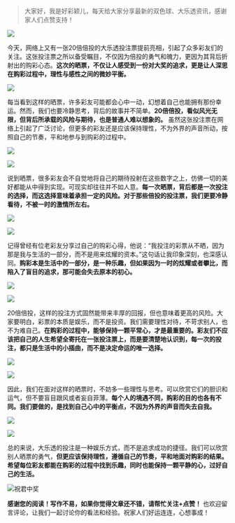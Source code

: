 > 大家好，我是好彩颖儿，每天给大家分享最新的双色球、大乐透资讯，感谢家人们点赞支持！

![](https://cdn.jsdelivr.net/gh/wangwenjie1314/PicCDN/2024-7-12/1720763627240-image.png)



今天，网络上又有一张20倍倍投的大乐透投注票提前亮相，引起了众多彩友们的关注。这张投注票之所以备受瞩目，不仅因为倍投的勇气和魄力，更因为其背后折射出的购彩心态。**这次的晒票，不仅让人感受到一份对大奖的追求，更是让人深思在购彩过程中，理性与感性之间的微妙平衡。**


![](https://cdn.jsdelivr.net/gh/wangwenjie1314/PicCDN/2024-9-2/1725239824320-image.png)


每当看到这样的晒票，许多彩友可能都会心中一动，幻想着自己也能拥有那份幸运。然而，我们也要冷静思考，背后的故事并不简单。**20倍倍投，看似风光无限，但背后所承载的风险与期待，也是普通人难以想象的。** 虽然这张投注票在网络上引起了广泛讨论，但更多的彩友还是应该保持理性，不为外界的声音所动，按照自己的节奏，平和地参与到购彩的过程中。


![](https://cdn.jsdelivr.net/gh/wangwenjie1314/PicCDN/2024-9-2/1725239852512-image.png)

![](https://cdn.jsdelivr.net/gh/wangwenjie1314/PicCDN/2024-9-2/1725239924631-image.png)

说到晒票，很多彩友会不自觉地将自己的期待投射在这些数字之上，仿佛一切的美好都能从中得到实现。可现实却往往并不如人意。**每一次晒票，背后都是一次投注的选择，而这选择意味着承担一定的风险。对于那些倍投的投注票，我们更要冷静看待，不被一时的激情所左右。**

![](https://cdn.jsdelivr.net/gh/wangwenjie1314/PicCDN/2024-9-2/1725239950055-image.png)

![](https://cdn.jsdelivr.net/gh/wangwenjie1314/PicCDN/2024-9-2/1725239916250-image.png)


记得曾经有位老彩友分享过自己的购彩心得，他说：“我投注的彩票从不晒，因为那是我与生活的一部分，而不是用来炫耀的资本。”这句话让我印象深刻，也深感认同。**购彩本是生活中的一部分，是一种乐趣，但如果因为一时的炫耀或者攀比，而陷入了盲目的追求，那可能会失去原本的初心。**


![](https://cdn.jsdelivr.net/gh/wangwenjie1314/PicCDN/2024-9-2/1725239869664-image.png)




![](https://cdn.jsdelivr.net/gh/wangwenjie1314/PicCDN/2024-9-2/1725239883960-image.png)


20倍倍投，这样的投注方式固然能带来丰厚的回报，但也意味着更高的风险。大家要明白，彩票的本质是娱乐，而不是投资。我们需要理性对待，不苛求别人，也不为难自己。**在购彩的过程中，能够保持一颗平常心，才是最重要的。彩友们不应该把自己的人生希望全寄托在一张投注票上，而是要清楚地认识到，每一次的投注，都只是生活中的小插曲，而不是决定命运的唯一选择。**




![](https://cdn.jsdelivr.net/gh/wangwenjie1314/PicCDN/2024-9-2/1725239877201-image.png)


![](https://cdn.jsdelivr.net/gh/wangwenjie1314/PicCDN/2024-9-2/1725239903547-image.png)


因此，我们在面对这样的晒票时，不妨多一些理性与思考。可以欣赏它们的胆识和运气，但不要盲目跟风或者妄自菲薄。**每个人的境遇不同，购彩的目的也各有不同。我们要做的，是找到自己心中的平衡点，不因为外界的声音而失去自我。**

![](https://cdn.jsdelivr.net/gh/wangwenjie1314/PicCDN/2024-9-2/1725239892318-image.png)


![](https://cdn.jsdelivr.net/gh/wangwenjie1314/PicCDN/2024-9-2/1725239862402-image.png)


总的来说，大乐透的投注是一种娱乐方式，而不是追求成功的捷径。我们可以欣赏别人晒票的勇气，**但更应该保持理性，遵循自己的节奏，平和地面对购彩的结果。希望每位彩友都能在购彩的过程中找到乐趣，同时也能保持一颗平静的心，过好自己的生活。**

![祝君中奖](https://cdn.jsdelivr.net/gh/wangwenjie1314/PicCDN/2024-8-17/1723867627353-image.png)




**感谢您的阅读！写作不易，如果你觉得文章还不错，请帮忙关注+点赞！** 也欢迎留言评论，让我们一起讨论你的看法和经验。祝家人们好运连连，心想事成！